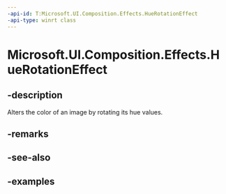 ```yaml
---
-api-id: T:Microsoft.UI.Composition.Effects.HueRotationEffect
-api-type: winrt class
---
```


<!-- Class syntax.
public class HueRotationEffect : IGraphicsEffect, IGraphicsEffectSource
-->

# Microsoft.UI.Composition.Effects.HueRotationEffect

## -description
Alters the color of an image by rotating its hue values.

## -remarks

## -see-also

## -examples

